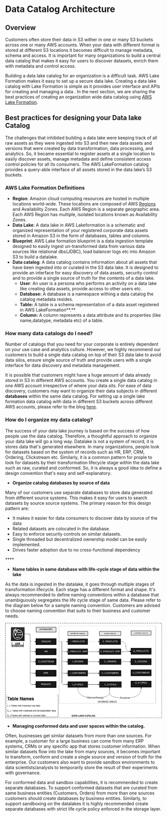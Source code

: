 # Data Catalog Architecture

## Overview

Customers often store their data in S3 wither in one or many S3 buckets across one or many AWS accounts. When your data with different format is stored at different S3 locations it becomes difficult to  manage metadata, schema and access. It is important for many organizations to build a central data catalog that makes it easy for users to discover datasets, enrich them with metadata and control access. 

Building a data lake catalog for an organization is a difficult task. AWS Lake Formation makes it easy to set up a secure data lake. Creating a data lake catalog with Lake Formation is simple as it provides  user interface and APIs for creating and managing a data . In the next section, we are sharing the best practices  of creating an organization wide data catalog using [AWS Lake Formation](https://aws.amazon.com/lake-formation/).

## Best practices for designing your Data lake Catalog

The challenges that inhibited building a data lake were keeping track of all  raw assets as they were ingested into S3 and then new data assets and versions that were created by data transformation, data processing, and analytics. So, it became essential to register assets at a single location to easily discover assets, manage metadata and define consistent access control policies for all its consumers. The AWS LakeFormation catalog provides a query-able interface of all assets stored in the data lake’s S3 buckets. 

### AWS Lake Formation Definitions

* **Region**: Amazon cloud computing resources are hosted in multiple locations world-wide. These locations are composed of AWS [Regions](https://docs.aws.amazon.com/AmazonRDS/latest/UserGuide/Concepts.RegionsAndAvailabilityZones.html) and Availability Zones. Each AWS Region is a separate geographic area. Each AWS Region has multiple, isolated locations known as Availability Zones.
* **Data Lake**:  A data lake in AWS Lakeformation is a schematic and organized representation of your registered corporate data assets stored in Amazon S3 in the form of databases, tables and columns. 
* **Blueprint**:  AWS Lake formation blueprint is a data ingestion template designed to easily ingest un-transformed data from various data sources like relational dbs\(JDBC\), load balancer logs etc into Amazon S3 to build a datalake. 
* **Data catalog**:  A data catalog  contains information about all assets that have been ingested into or curated in the S3 data lake. It is designed to provide an interface for easy discovery of data assets,  security control and to provide a single source of truth for the contents of a data lake.
  * **User**: An user is a persona who performs an activity on a data lake like creating data assets, provide access to other users etc.
  * **Database:** A database is a namespace withing a data catalog  the catalog metadata resides. 
  * **Table:** A table is a schema representation of a data asset registered in AWS LakeFormation**.**
  * **Column:** A column represents a data attribute and its properties \(like name,datatype, metadata etc\) of a table.

### How many data catalogs do I need?

Number of catalogs that you need for your corporate is entirely dependent on your use case and analytics culture. However, we highly recommend our customers to build a single data catalog on top of their S3 data lake to avoid data silos, ensure single source of truth and provide users with a single interface for data discovery and metadata management. 

It is possible that customers might have a huge amount of data already stored in S3 in different AWS accounts. You create a single data catalog in one AWS account irrespective of where your data sits. For ease of data discovery, customers may want to organize their data subjects in different **databases** within the same data catalog.  For setting up a single lake formation data catalog with data in different S3 buckets across different AWS accounts, please refer to the blog [here](https://aws.amazon.com/blogs/big-data/access-and-manage-data-from-multiple-accounts-from-a-central-aws-lake-formation-account/).

### How do I organize my data catalog?

The success of your data lake journey is based on the success of how people use the data catalog. Therefore, a thoughtful approach to organize your data lake will go a long way. Datalake is not a system of record, it is stores data that's generated elsewhere. In many organizations, people look for datasets based on the system of records such as HR, ERP,  CRM, Ordering, Clickstream etc.  Similarly, it is a common pattern for prople to look for  datasets by their transformation lifecycle stage within the data lake such as raw, curated and conformed. So, it is always a good idea to define a design convention that's easy and self-explanatory. 

* **Organize catalog databases by source of data**

Many of our customers use separate databases to store data generated from different source systems. This makes it easy for users to  search datasets by source source systems. The primary reason for this design pattern are: 

* It makes it easier for data consumers to discover data by source of the data 
* Related datasets are colocated in the database.
* Easy to enforce security controls on similar datasets.
* Single threaded but decentralized ownership model can be easily implemented.
* Drives faster adoption due to no cross-functional dependency

\*\*\*\*

* **Name tables in same database with life-cycle stage of data within the lake**

As the data is ingested in the datalake, it goes through multiple stages of transformation lifecycle. Each stage has a different format and shape. It's always recommended to define  naming conventions within a database that unambiguously segregates the life cycle stage of same data. Please refer to the diagram below for a sample naming convention. Customers are advised to choose naming convention that suits to their business and customer needs.



![](.gitbook/assets/data-catalog.png)



* **Managing conformed data and user spaces within the catalog.**

 Often, businesses get similar datasets from more than one sources. For example, a customer for a large business can come from many ERP systems, CRMs or any specific app that stores customer information. When similar datasets flow into the lake from many sources, it becomes important to transform, conform and create a single source and version of truth for the enterprise. Our customers also want to provide sandbox environments to data scientists/analysts to temporarily store the result of their experiments with governance.

For conformed data and sandbox capabilities, it is recommended to create separate databases. To support conformed datasets that are curated from same business entities \(Customers, Orders\) from more than one sources customers should create databases by business entities. Similarly, to support sandboxing on the datalakes it is highly recommended create separate databases with strict life cycle policy enforced in the storage layer.



